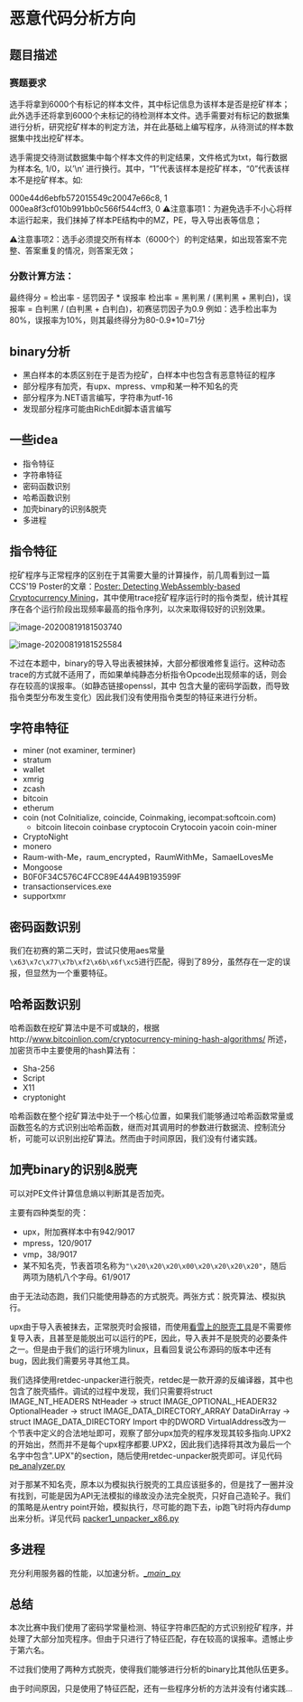 # 恶意代码分析方向

## 题目描述

### 赛题要求

选手将拿到6000个有标记的样本文件，其中标记信息为该样本是否是挖矿样本；此外选手还将拿到6000个未标记的待检测样本文件。选手需要对有标记的数据集进行分析，研究挖矿样本的判定方法，并在此基础上编写程序，从待测试的样本数据集中找出挖矿样本。

选手需提交待测试数据集中每个样本文件的判定结果，文件格式为txt，每行数据为样本名, 1/0，以’\n’ 进行换行。其中，“1”代表该样本是挖矿样本，“0”代表该样本不是挖矿样本。如:

000e44d6ebfb572015549c20047e66c8, 1
000ea8f3cf010b991bb0c566f544cff3, 0
⚠️注意事项1：为避免选手不小心将样本运行起来，我们抹掉了样本PE结构中的MZ，PE，导入导出表等信息；

⚠️注意事项2：选手必须提交所有样本（6000个）的判定结果，如出现答案不完整、答案重复的情况，则答案无效；

### 分数计算方法：

最终得分 = 检出率 - 惩罚因子 * 误报率
检出率 = 黑判黑 / (黑判黑 + 黑判白)，误报率 = 白判黑 / (白判黑 + 白判白)，初赛惩罚因子为0.9
例如：选手检出率为80%，误报率为10%，则其最终得分为80-0.9*10=71分



## binary分析

- 黑白样本的本质区别在于是否为挖矿，白样本中也包含有恶意特征的程序
- 部分程序有加壳，有upx、mpress、vmp和某一种不知名的壳
- 部分程序为.NET语言编写，字符串为utf-16
- 发现部分程序可能由RichEdit脚本语言编写



## 一些idea

- 指令特征
- 字符串特征
- 密码函数识别
- 哈希函数识别
- 加壳binary的识别&脱壳
- 多进程



## 指令特征

挖矿程序与正常程序的区别在于其需要大量的计算操作，前几周看到过一篇CCS'19 Poster的文章：[Poster: Detecting WebAssembly-based Cryptocurrency Mining](https://dl.acm.org/doi/pdf/10.1145/3319535.3363287)，其中使用trace挖矿程序运行时的指令类型，统计其程序在各个运行阶段出现频率最高的指令序列，以次来取得较好的识别效果。

![image-20200819181503740](README/image-20200819181503740.png)

![image-20200819181525584](README/image-20200819181525584.png)

不过在本题中，binary的导入导出表被抹掉，大部分都很难修复运行。这种动态trace的方式就不适用了，而如果单纯静态分析指令Opcode出现频率的话，则会存在较高的误报率。（如静态链接openssl，其中 包含大量的密码学函数，而导致指令类型分布发生变化）因此我们没有使用指令类型的特征来进行分析。



## 字符串特征

- miner (not examiner, terminer)
- stratum
- wallet
- xmrig
- zcash
- bitcoin
- etherum
- coin (not CoInitialize, coincide, Coinmaking, iecompat:softcoin.com)
  - bitcoin litecoin coinbase cryptocoin Crytocoin yacoin coin-miner
- CryptoNight
- monero
- Raum-with-Me，raum_encrypted，RaumWithMe，SamaelLovesMe
- Mongoose
- B0F0F34C576C4FCC89E44A49B193599F
- transactionservices.exe
- supportxmr



## 密码函数识别

我们在初赛的第二天时，尝试只使用aes常量`\x63\x7c\x77\x7b\xf2\x6b\x6f\xc5`进行匹配，得到了89分，虽然存在一定的误报，但显然为一个重要特征。



## 哈希函数识别

哈希函数在挖矿算法中是不可或缺的，根据http://www.bitcoinlion.com/cryptocurrency-mining-hash-algorithms/ 所述，加密货币中主要使用的hash算法有：

- Sha-256
- Script
- X11
- cryptonight

哈希函数在整个挖矿算法中处于一个核心位置，如果我们能够通过哈希函数常量或函数签名的方式识别出哈希函数，继而对其调用时的参数进行数据流、控制流分析，可能可以识别出挖矿算法。然而由于时间原因，我们没有付诸实践。



## 加壳binary的识别&脱壳

可以对PE文件计算信息熵以判断其是否加壳。

主要有四种类型的壳：

- upx，附加赛样本中有942/9017
- mpress，120/9017
- vmp，38/9017
- 某不知名壳，节表首项名称为`"\x20\x20\x20\x00\x20\x20\x20\x20"`，随后两项为随机八个字母。61/9017

由于无法动态跑，我们只能使用静态的方式脱壳。两张方式：脱壳算法、模拟执行。

upx由于导入表被抹去，正常脱壳时会报错，而使用[看雪上的脱壳工具](https://bbs.pediy.com/thread-75652.htm)是不需要修复导入表，且甚至是能脱出可以运行的PE，因此，导入表并不是脱壳的必要条件之一。但是由于我们的运行环境为linux，且看回复说公布源码的版本中还有bug，因此我们需要另寻其他工具。

我们选择使用retdec-unpacker进行脱壳，retdec是一款开源的反编译器，其中也包含了脱壳插件。调试的过程中发现，我们只需要将struct IMAGE_NT_HEADERS NtHeader -> struct IMAGE_OPTIONAL_HEADER32 OptionalHeader -> struct IMAGE_DATA_DIRECTORY_ARRAY DataDirArray -> struct IMAGE_DATA_DIRECTORY Import 中的DWORD VirtualAddress改为一个节表中定义的合法地址即可，观察了部分upx加壳的程序发现其较多指向.UPX2的开始出，然而并不是每个upx程序都要.UPX2，因此我们选择将其改为最后一个名字中包含".UPX"的section，随后使用retdec-unpacker脱壳即可。详见代码 [pe_analyzer.py](./workspace/analyzer/pe_analyzer.py)

对于那某不知名壳，原本以为模拟执行脱壳的工具应该挺多的，但是找了一圈并没有找到，可能是因为API无法模拟的缘故没办法完全脱壳，只好自己造轮子。我们的策略是从entry point开始，模拟执行，尽可能的跑下去，ip跑飞时将内存dump出来分析。详见代码 [packer1_unpacker_x86.py](./workspace/analyzer/packer1_unpacker_x86.py)



## 多进程

充分利用服务器的性能，以加速分析。[\__main__.py](./workspace/analyzer/__main__.py)



## 总结

本次比赛中我们使用了密码学常量检测、特征字符串匹配的方式识别挖矿程序，并处理了大部分加壳程序。但由于只进行了特征匹配，存在较高的误报率。遗憾止步于第六名。

不过我们使用了两种方式脱壳，使得我们能够进行分析的binary比其他队伍更多。

由于时间原因，只是使用了特征匹配，还有一些程序分析的方法并没有付诸实践...